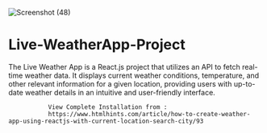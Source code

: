 ![Screenshot (48)](https://github.com/Khushiarora18/Live-WeatherApp-Project/assets/91714234/bc11026c-a74f-4ad7-8d47-b586885272e0)
# Live-WeatherApp-Project
The Live Weather App is a React.js project that utilizes an API to fetch real-time weather data. It displays current weather conditions, temperature, and other relevant information for a given location, providing users with up-to-date weather details in an intuitive and user-friendly interface.



               View Complete Installation from :
               https://www.htmlhints.com/article/how-to-create-weather-app-using-reactjs-with-current-location-search-city/93
